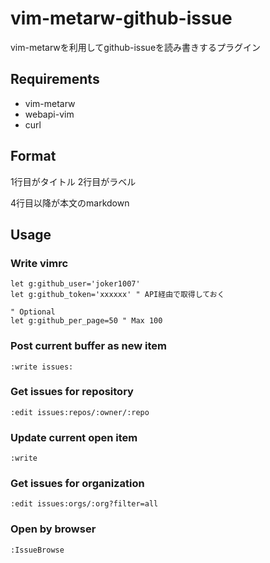 # vim-metarw-github-issue

vim-metarwを利用してgithub-issueを読み書きするプラグイン

## Requirements

- vim-metarw
- webapi-vim
- curl

## Format
1行目がタイトル
2行目がラベル

4行目以降が本文のmarkdown

## Usage

### Write vimrc

```vim
let g:github_user='joker1007'
let g:github_token='xxxxxx' " API経由で取得しておく

" Optional
let g:github_per_page=50 " Max 100
```

### Post current buffer as new item

```
:write issues:
```

### Get issues for repository


```
:edit issues:repos/:owner/:repo
```

### Update current open item

```
:write
```

### Get issues for organization

```
:edit issues:orgs/:org?filter=all
```

### Open by browser

```
:IssueBrowse
```
